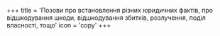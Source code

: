 +++
title = 'Позови про встановлення різних юридичних фактів, про відшкодування шкоди, відшкодування збитків, розлучення, поділ власності, тощо'
icon = 'copy'
+++